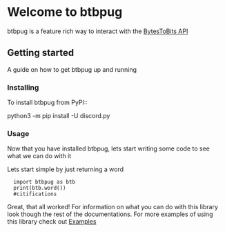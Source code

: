 # Welcome to btbpug

btbpug is a feature rich way to interact with the [BytesToBits API](https://api.bytestobits.dev/)

## Getting started

A guide on how to get btbpug up and running

### Installing


To install btbpug from PyPI::

  python3 -m pip install -U discord.py


### Usage


Now that you have installed btbpug, lets start writing some code to see what we can do with it

Lets start simple by just returning a word

```
  import btbpug as btb
  print(btb.word())
  #citifications
```

Great, that all worked! For information on what you can do with this library look though the rest of the documentations. For more examples of using this library check out [Examples](https://github.com/Pug234/btb.py/tree/main/examples)
